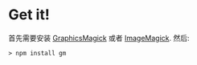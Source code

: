 # Get it! 

首先需要安装 [GraphicsMagick](http://www.graphicsmagick.org/) 或者 [ImageMagick](http://www.imagemagick.org/). 然后:

```
> npm install gm
```
